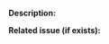<!--
Thank you very much for your pull request!

If your PR is the addition of a new operator, please make sure all these boxes are ticked with an x:

- [ ] Add the operator to Rx
- [ ] It must have a `-spec.ts` tests file covering the canonical corner cases, with marble diagram tests
- [ ] The spec file should have a type definition test at the end of the spec to verify type definition for various use cases
- [ ] The operator must be documented in JSDoc style in the implementation file, including also the PNG marble diagram image
- [ ] The operator should be listed in `docs_app/content/guide/operators.md` in a category of operators
- [ ] The operator should also be documented. See [Documentation Guidelines](../CONTRIBUTING.md).
- [ ] You may need to update `MIGRATION.md` if the operator differs from the corresponding one in RxJS v4
-->

**Description:**

**Related issue (if exists):**
